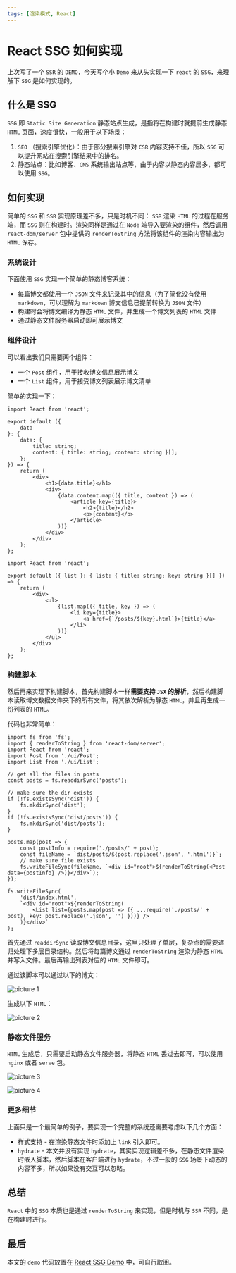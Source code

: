 ```yaml
---
tags: [渲染模式, React]
---
```


# React SSG 如何实现

上次写了一个 `SSR` 的 `DEMO`，今天写个小 `Demo` 来从头实现一下 `react` 的 `SSG`，来理解下 `SSG` 是如何实现的。

## 什么是 SSG

`SSG` 即 `Static Site Generation` 静态站点生成，是指将在构建时就提前生成静态 `HTML` 页面，速度很快，一般用于以下场景：

1. `SEO` （搜索引擎优化）：由于部分搜索引擎对 `CSR` 内容支持不佳，所以 `SSG` 可以提升网站在搜索引擎结果中的排名。
2. 静态站点：比如博客、`CMS` 系统输出站点等，由于内容以静态内容居多，都可以使用 `SSG`。

## 如何实现

简单的 `SSG` 和 `SSR` 实现原理差不多，只是时机不同： `SSR` 渲染 `HTML` 的过程在服务端，而 `SSG` 则在构建时。渲染同样是通过在 `Node` 端导入要渲染的组件，然后调用 `react-dom/server` 包中提供的 `renderToString` 方法将该组件的渲染内容输出为 `HTML` 保存。

### 系统设计

下面使用 `SSG` 实现一个简单的静态博客系统：

-   每篇博文都使用一个 `JSON` 文件来记录其中的信息（为了简化没有使用 `markdown`，可以理解为 `markdown` 博文信息已提前转换为 `JSON` 文件）
-   构建时会将博文编译为静态 `HTML` 文件，并生成一个博文列表的 `HTML` 文件
-   通过静态文件服务器启动即可展示博文

### 组件设计

可以看出我们只需要两个组件：

-   一个 `Post` 组件，用于接收博文信息展示博文
-   一个 `List` 组件，用于接受博文列表展示博文清单

简单的实现一下：

```tsx
import React from 'react';

export default ({
    data
}: {
    data: {
        title: string;
        content: { title: string; content: string }[];
    };
}) => {
    return (
        <div>
            <h1>{data.title}</h1>
            <div>
                {data.content.map(({ title, content }) => (
                    <article key={title}>
                        <h2>{title}</h2>
                        <p>{content}</p>
                    </article>
                ))}
            </div>
        </div>
    );
};
```

```tsx
import React from 'react';

export default ({ list }: { list: { title: string; key: string }[] }) => {
    return (
        <div>
            <ul>
                {list.map(({ title, key }) => (
                    <li key={title}>
                        <a href={`/posts/${key}.html`}>{title}</a>
                    </li>
                ))}
            </ul>
        </div>
    );
};
```

### 构建脚本

然后再来实现下构建脚本，首先构建脚本一样**需要支持 `JSX` 的解析**，然后构建脚本读取博文数据文件夹下的所有文件，将其依次解析为静态 `HTML`，并且再生成一份列表的 `HTML`。

代码也非常简单：

```tsx
import fs from 'fs';
import { renderToString } from 'react-dom/server';
import React from 'react';
import Post from './ui/Post';
import List from './ui/List';

// get all the files in posts
const posts = fs.readdirSync('posts');

// make sure the dir exists
if (!fs.existsSync('dist')) {
    fs.mkdirSync('dist');
}
if (!fs.existsSync('dist/posts')) {
    fs.mkdirSync('dist/posts');
}

posts.map(post => {
    const postInfo = require('./posts/' + post);
    const fileName = `dist/posts/${post.replace('.json', '.html')}`;
    // make sure file exists
    fs.writeFileSync(fileName, `<div id="root">${renderToString(<Post data={postInfo} />)}</div>`);
});

fs.writeFileSync(
    'dist/index.html',
    `<div id="root">${renderToString(
        <List list={posts.map(post => ({ ...require('./posts/' + post), key: post.replace('.json', '') }))} />
    )}</div>`
);
```

首先通过 `readdirSync` 读取博文信息目录，这里只处理了单层，复杂点的需要递归处理下多层目录结构。然后将每篇博文通过 `renderToString` 渲染为静态 `HTML` 并写入文件。最后再输出列表对应的 `HTML` 文件即可。

通过该脚本可以通过以下的博文：

![picture 1](https://stg.heyfe.org/images/blog-ssg-react-demo-1687601729866.png)

生成以下 `HTML`：

![picture 2](https://stg.heyfe.org/images/blog-ssg-react-demo-1687601768232.png)

### 静态文件服务

`HTML` 生成后，只需要启动静态文件服务器，将静态 `HTML` 丢过去即可，可以使用 `nginx` 或者 `serve` 包。

![picture 3](https://stg.heyfe.org/images/blog-ssg-react-demo-1687601874435.png)

![picture 4](https://stg.heyfe.org/images/blog-ssg-react-demo-1687601883634.png)

### 更多细节

上面只是一个最简单的例子，要实现一个完整的系统还需要考虑以下几个方面：

-   样式支持 - 在渲染静态文件时添加上 `link` 引入即可。
-   `hydrate` - 本文并没有实现 `hydrate`，其实实现逻辑差不多，在静态文件渲染时嵌入脚本，然后脚本在客户端进行 `hydrate`，不过一般的 `SSG` 场景下动态的内容不多，所以如果没有交互可以忽略。

## 总结

`React` 中的 `SSG` 本质也是通过 `renderToString` 来实现，但是时机与 `SSR` 不同，是在构建时进行。

## 最后

本文的 `demo` 代码放置在 [React SSG Demo](https://github.com/ZxBing0066/playground-public/tree/master/react-ssg) 中，可自行取阅。
